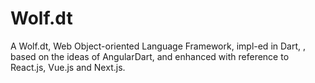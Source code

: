 # Wolf.dt
A Wolf.dt, Web Object-oriented Language Framework, impl-ed in Dart, , based on the ideas of AngularDart, and enhanced with reference to React.js, Vue.js and Next.js.
